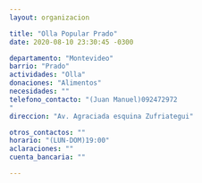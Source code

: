 ```yaml
---
layout: organizacion

title: "Olla Popular Prado"
date: 2020-08-10 23:30:45 -0300

departamento: "Montevideo"
barrio: "Prado"
actividades: "Olla"
donaciones: "Alimentos"
necesidades: ""
telefono_contacto: "(Juan Manuel)092472972
"
direccion: "Av. Agraciada esquina Zufriategui"

otros_contactos: ""
horario: "(LUN-DOM)19:00"
aclaraciones: ""
cuenta_bancaria: ""

---
```

